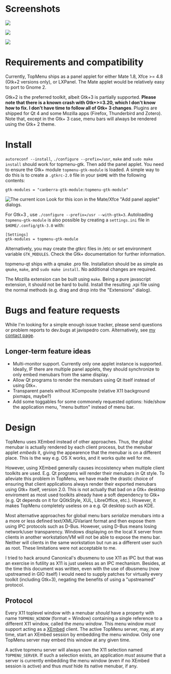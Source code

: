 # Screenshots

![](https://pbs.twimg.com/media/Be2QBA9CQAEYosy.png)

![](https://pbs.twimg.com/media/BmkXFUwCcAADhCs.png)

![](http://depot.javispedro.com/mate/topmenu/thunderbird.png)

# Requirements and compatibility

Currently, TopMenu ships as a panel applet for either Mate 1.8, Xfce >= 4.8 (Gtk+2 versions only), or LXPanel. The Mate applet would be relatively easy to port to Gnome 2.

Gtk+2 is the preferred toolkit, albeit Gtk+3 is partially supported. **Please note that there is a known crash with Gtk+>=3.20, which I don't know how to fix. I don't have time to follow all of Gtk+ 3 changes**.
Plugins are shipped for Qt 4 and some Mozilla apps (Firefox, Thunderbird and Zotero). Note that, except in the Gtk+ 3 case, menu bars will always be rendered using the Gtk+ 2 theme.

# Install

`autoreconf --install`, `./configure --prefix=/usr`, `make` and `sudo make install` should work for topmenu-gtk. Then add the panel applet. You need to ensure the Gtk+ module `topmenu-gtk-module` is loaded. A simple way to do this is to create a `.gtkrc-2.0` file in your `$HOME` with the following contents:

    gtk-modules = "canberra-gtk-module:topmenu-gtk-module"

![The current icon](https://git.javispedro.com/cgit/topmenu-gtk.git/plain/icons/48x48/topmenu-applet.png) Look for this icon in the Mate/Xfce "Add panel applet" dialogs.

For Gtk+3 , use `./configure --prefix=/usr --with-gtk=3`. Autoloading `topmenu-gtk-module` is
also possible by creating a `settings.ini` file in `$HOME/.config/gtk-3.0` with:

    [Settings]
    gtk-modules = topmenu-gtk-module

Alternatively, you may create the gtkrc files in /etc or set environment variable `GTK_MODULES`. Check the Gtk+ documentation for further information.

topmenu-qt ships with a qmake .pro file. Installation should be as simple as `qmake`, `make`, and `sudo make install`. No additional changes are required.

The Mozilla extension can be built using `make`. Being a pure javascript extension, it should not be hard to build. Install the resulting .xpi file using the normal methods (e.g. drag and drop into the "Extensions" dialog).

# Bugs and feature requests

While I'm looking for a simple enough issue tracker,
please send questions or problem reports to dev.bugs at javispedro com. Alternatively, see [my contact page](http://javispedro.com/me.html).

## Longer-term feature ideas

* Multi-monitor support. Currently only one applet instance is supported.  Ideally, IF there are multiple panel applets, they should synchronize to only embed menubars from the same display.
* Allow Qt programs to render the menubars using Qt itself instead of using Gtk+.
* Transparent panels without XComposite (relative X11 background pixmaps, maybe?)
* Add some toggables for some commonely requested options: hide/show the application menu, "menu button" instead of menu bar.

# Design

TopMenu uses XEmbed instead of other approaches. Thus, the global menubar is actually rendered by each client process, but the menubar applet _embeds_ it, giving the appearence that the menubar is on a different place. This is the way e.g. OS X works, and it works quite well for me.

However, using XEmbed generally causes incosistency when multiple client toolkits are used. E.g. Qt programs will render their menubars in Qt style. To alleviate this problem in TopMenu, we have made the drastic choice of ensuring that client applications always render their exported menubars using Gtk+ itself, version 2.0. This is not actually that bad on a Gtk+ desktop enviroment as most used toolkits already have a soft dependency to Gtk+ (e.g. Qt depends on it for QGtkStyle, XUL, LibreOffice, etc.). However, it makes TopMenu completely useless on a e.g. Qt desktop such as KDE.


Most alternative approaches for global menu bars _serialize_ menubars into a a more or less defined text/XML/GVariant format and then expose them using IPC protocols such as D-Bus. However, using D-Bus means losing network/user transparency. Windows displaying on the local X server from clients in another workstation/VM will not be able to expose the menu bar. Neither will clients in the same workstation but run as a different user such as root. These limitations were not acceptable to me.

I tried to hack around Canonical's dbusmenu to use X11 as IPC but that was an exercise in futility as X11 is just useless as an IPC mechanism. 
Besides, at the time this document was written, even with the use of dbusmenu (now upstreamed in GIO itself) I would need to supply patches for virtually every toolkit (including Gtk+3), negating the benefits of using a "upstreamed" protocol.

## Protocol

Every X11 toplevel window with a menubar _should_ have a property with name `TOPMENU_WINDOW` (format = Window) containing a single reference to a different X11 window, called the _menu window_. This menu window _must_ support acting as a [XEmbed](http://standards.freedesktop.org/xembed-spec/xembed-spec-latest.html) client. The active TopMenu server, may, at any time, start an XEmbed session by embedding the menu window. Only one TopMenu server may embed this window at any given time.

A active topmenu server will always own the X11 selection named `TOPMENU_SERVER`. If such a selection exists, an application _must_ assume that a server is currently embedding the menu window (even if no XEmbed session is active) and thus _must_ hide its native menubar, if any.

